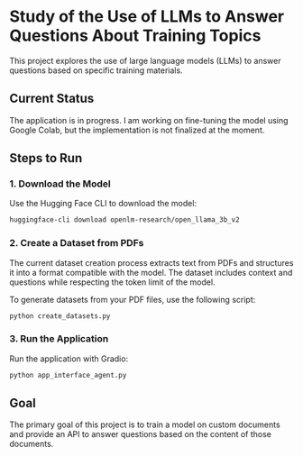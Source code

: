 # Study of the Use of LLMs to Answer Questions About Training Topics

This project explores the use of large language models (LLMs) to answer questions based on specific training materials.

## Current Status
The application is in progress. I am working on fine-tuning the model using Google Colab, but the implementation is not finalized at the moment.

## Steps to Run

### 1. Download the Model
Use the Hugging Face CLI to download the model:

```bash
huggingface-cli download openlm-research/open_llama_3b_v2
```

### 2. Create a Dataset from PDFs

The current dataset creation process extracts text from PDFs and structures it into a format compatible with the model. The dataset includes context and questions while respecting the token limit of the model. 

To generate datasets from your PDF files, use the following script:


```bash
python create_datasets.py
```

### 3. Run the Application
Run the application with Gradio:

```bash
python app_interface_agent.py
```


## Goal
The primary goal of this project is to train a model on custom documents and provide an API to answer questions based on the content of those documents.
